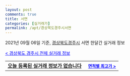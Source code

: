 ```yaml
---
layout: post
comments: true
title: 서면
categories: [실거래가]
permalink: /apt/경상북도경주시서면
---
```


2021년 09월 06일 기준, <a href="/apt/경상북도경주시">경상북도경주시</a> 서면 한달간 실거래 정보

<a style="color: blue;" href="/apt/경상북도경주시">< 경상북도 경주시 전체 실거래 정보</a>
<!---- start ---->
<table>
  <tr>
    <td colspan="4" style="font-weight: bold;"><a href="/apt/경상북도경주시서면{name_without_space}">오늘 등록된 실거래 정보가 없습니다</a> &nbsp;&nbsp;&nbsp; <a style="color: blue; font-size: smaller;" href="/apt/경상북도경주시서면{name_without_space}">면적별 최고가 ></a></td>
  </tr>
    
</table>
<!---- end ---->
    